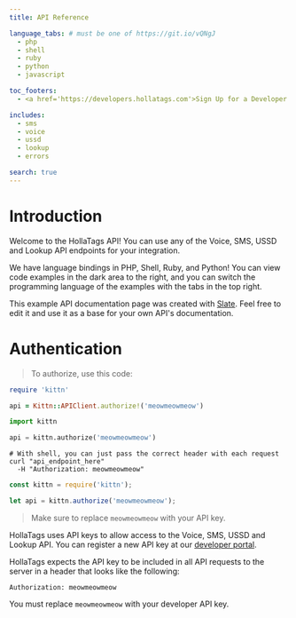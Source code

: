 ```yaml
---
title: API Reference

language_tabs: # must be one of https://git.io/vQNgJ
  - php
  - shell
  - ruby
  - python
  - javascript

toc_footers:
  - <a href='https://developers.hollatags.com'>Sign Up for a Developer Key</a>

includes:
  - sms
  - voice
  - ussd
  - lookup
  - errors

search: true
---
```


# Introduction

Welcome to the HollaTags API! You can use any of the Voice, SMS, USSD and Lookup API endpoints for your integration.

We have language bindings in PHP, Shell, Ruby, and Python! You can view code examples in the dark area to the right, and you can switch the programming language of the examples with the tabs in the top right.

This example API documentation page was created with [Slate](https://github.com/lord/slate). Feel free to edit it and use it as a base for your own API's documentation.

# Authentication

> To authorize, use this code:

```ruby
require 'kittn'

api = Kittn::APIClient.authorize!('meowmeowmeow')
```

```python
import kittn

api = kittn.authorize('meowmeowmeow')
```

```shell
# With shell, you can just pass the correct header with each request
curl "api_endpoint_here"
  -H "Authorization: meowmeowmeow"
```

```javascript
const kittn = require('kittn');

let api = kittn.authorize('meowmeowmeow');
```

> Make sure to replace `meowmeowmeow` with your API key.

HollaTags uses API keys to allow access to the Voice, SMS, USSD and Lookup API. You can register a new API key at our [developer portal](http://developers.hollatags.com).

HollaTags expects the API key to be included in all API requests to the server in a header that looks like the following:

`Authorization: meowmeowmeow`

<aside class="notice">
You must replace <code>meowmeowmeow</code> with your developer API key.
</aside>

